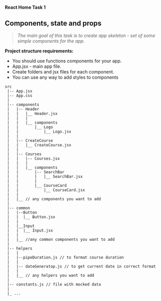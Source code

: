 #### React Home Task 1 

## Components, state and props
> _The main goal of this task is to create app skeleton - set of some simple components for the app._

**Project structure requirements:**
+  You should use functions components for your app.
+   App.jsx - main app file.
+   Create folders and jsx files for each component.
+   You can use any way to add styles to components

```
src
 |-- App.jsx
 |-- App.css
 |
 |-- components
 |   |-- Header
 |   |   |__ Header.jsx
 |   |   |
 |   |   |__ components
 |   |       |__ Logo
 |   |           |__ Logo.jsx
 |   |
 |   |-- CreateCourse
 |   |   |__ CreateCourse.jsx
 |   | 
 |   |-- Courses
 |   |   |-- Courses.jsx
 |   |   |
 |   |   |__ components
 |   |       |-- SearchBar
 |   |       |   |__ SearchBar.jsx
 |   |       |
 |   |       |__ CourseCard
 |   |           |__ CourseCard.jsx
 |   |
 |   |__ // any components you want to add 
 |
 |-- common
 |   |--Button
 |   |  |__ Button.jsx
 |   | 
 |   |__Input
 |   |  |__ Input.jsx 
 |   |
 |   |__ //any common components you want to add
 | 
 |-- helpers
 |   |
 |   |--pipeDuration.js // to format course duration 
 |   |
 |   |-- dateGeneratop.js // to get current date in correct format 
 |   |
 |   |__ // any helpers you want to add
 |
 |-- constants.js // file with mocked data
 |
 |_ ...

```


